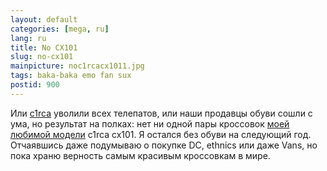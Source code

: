 ```yaml
---
layout: default
categories: [mega, ru]
lang: ru
title: No CX101
slug: no-cx101
mainpicture: noc1rcacx1011.jpg
tags: baka-baka emo fan sux 
postid: 900
---
```



Или <a href="http://c1rca.com/">c1rca</a> уволили всех телепатов, или наши продавцы обуви сошли с ума, но результат на полках: нет ни одной пары кроссовок <a href="/mega/c1rca/">моей любимой модели</a> c1rca cx101. Я остался без обуви на следующий год. Отчаявшись даже подумываю о покупке DC, ethnics или даже Vans, но пока храню верность самым красивым кроссовкам в мире.